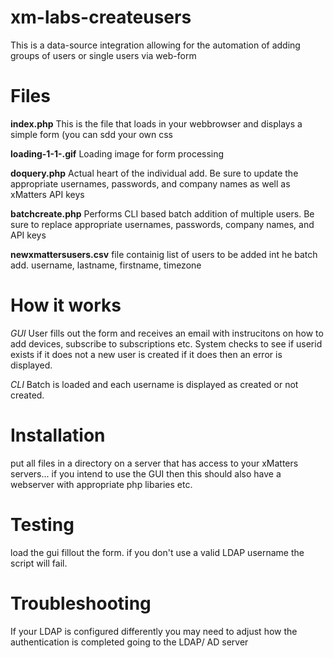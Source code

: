 # xm-labs-createusers

This is a data-source integration allowing for the automation of adding groups of users or single users via web-form

# Files
**index.php**
This is the file that loads in your webbrowser and displays a simple form (you can sdd your own css 

**loading-1-1-.gif** 
Loading image for form processing

**doquery.php**
Actual heart of the individual add. Be sure to update the appropriate usernames, passwords, and company names as well as xMatters API keys 

**batchcreate.php**
Performs CLI based batch addition of multiple users. Be sure to replace appropriate usernames, passwords, company names, and API keys

**newxmattersusers.csv**
file containig list of users to be added int he batch add. username, lastname, firstname, timezone

# How it works
*GUI*
User fills out the form and receives an email with instrucitons on how to add devices, subscribe to subscriptions etc. System checks to see if userid exists if it does not a new user is created if it does then an error is displayed.

*CLI*
Batch is loaded and each username is displayed as created or not created.

# Installation
put all files in a directory on a server that has access to your xMatters servers... if you intend to use the GUI then this should also have a webserver with appropriate php libaries etc.

# Testing
load the gui fillout the form. if you don't use a valid LDAP username the script will fail.

# Troubleshooting
If your LDAP is configured differently you may need to adjust how the authentication is completed going to the LDAP/ AD server
